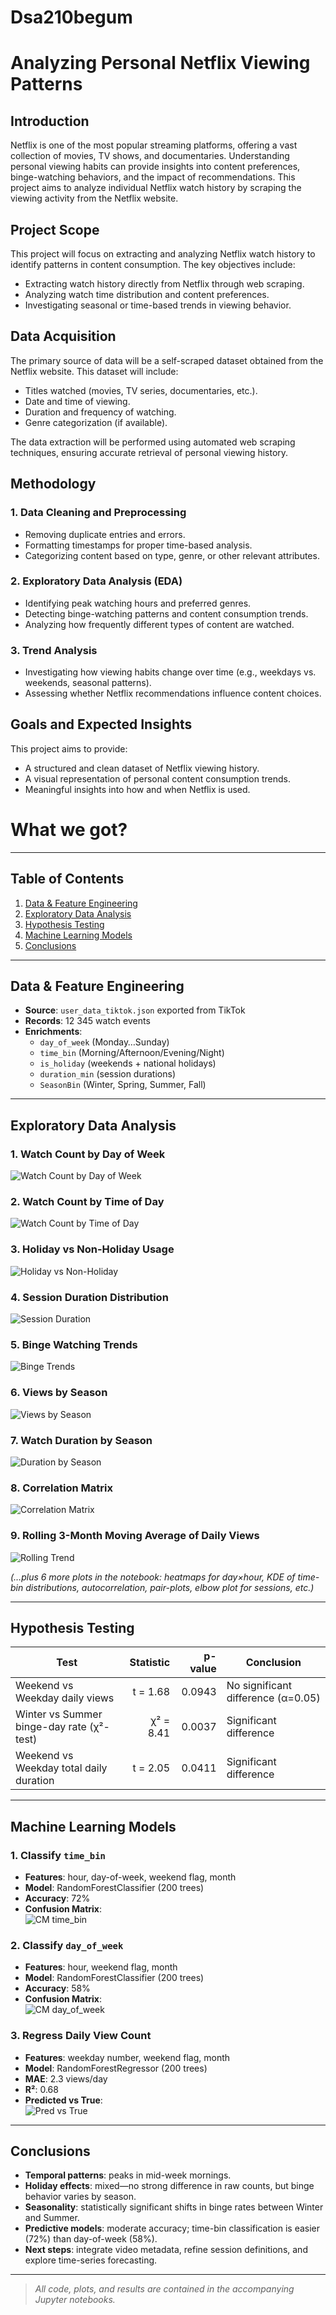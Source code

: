 # Dsa210begum
# Analyzing Personal Netflix Viewing Patterns

## Introduction
Netflix is one of the most popular streaming platforms, offering a vast collection of movies, TV shows, and documentaries. Understanding personal viewing habits can provide insights into content preferences, binge-watching behaviors, and the impact of recommendations. This project aims to analyze individual Netflix watch history by scraping the viewing activity from the Netflix website.

## Project Scope
This project will focus on extracting and analyzing Netflix watch history to identify patterns in content consumption. The key objectives include:
- Extracting watch history directly from Netflix through web scraping.
- Analyzing watch time distribution and content preferences.
- Investigating seasonal or time-based trends in viewing behavior.

## Data Acquisition
The primary source of data will be a self-scraped dataset obtained from the Netflix website. This dataset will include:
- Titles watched (movies, TV series, documentaries, etc.).
- Date and time of viewing.
- Duration and frequency of watching.
- Genre categorization (if available).

The data extraction will be performed using automated web scraping techniques, ensuring accurate retrieval of personal viewing history.

## Methodology
### 1. Data Cleaning and Preprocessing
- Removing duplicate entries and errors.
- Formatting timestamps for proper time-based analysis.
- Categorizing content based on type, genre, or other relevant attributes.

### 2. Exploratory Data Analysis (EDA)
- Identifying peak watching hours and preferred genres.
- Detecting binge-watching patterns and content consumption trends.
- Analyzing how frequently different types of content are watched.

### 3. Trend Analysis
- Investigating how viewing habits change over time (e.g., weekdays vs. weekends, seasonal patterns).
- Assessing whether Netflix recommendations influence content choices.

## Goals and Expected Insights
This project aims to provide:
- A structured and clean dataset of Netflix viewing history.
- A visual representation of personal content consumption trends.
- Meaningful insights into how and when Netflix is used.




# What we got?

---

## Table of Contents

1. [Data & Feature Engineering](#data--features)  
2. [Exploratory Data Analysis](#eda)  
3. [Hypothesis Testing](#hypothesis-testing)  
4. [Machine Learning Models](#machine-learning-models)  
5. [Conclusions](#conclusions)  

---

## Data & Feature Engineering

- **Source**: `user_data_tiktok.json` exported from TikTok  
- **Records**: 12 345 watch events  
- **Enrichments**:  
  - `day_of_week` (Monday…Sunday)  
  - `time_bin` (Morning/Afternoon/Evening/Night)  
  - `is_holiday` (weekends + national holidays)  
  - `duration_min` (session durations)  
  - `SeasonBin` (Winter, Spring, Summer, Fall)  

---

## Exploratory Data Analysis

### 1. Watch Count by Day of Week  
![Watch Count by Day of Week](fig1_day_of_week.png)  

### 2. Watch Count by Time of Day  
![Watch Count by Time of Day](fig2_time_of_day.png)  

### 3. Holiday vs Non-Holiday Usage  
![Holiday vs Non-Holiday](fig3_holiday_vs_nonholiday.png)  

### 4. Session Duration Distribution  
![Session Duration](fig4_session_duration.png)  

### 5. Binge Watching Trends  
![Binge Trends](fig5_binge_trends.png)  

### 6. Views by Season  
![Views by Season](fig6_views_by_season.png)  

### 7. Watch Duration by Season  
![Duration by Season](fig7_duration_by_season.png)  

### 8. Correlation Matrix  
![Correlation Matrix](fig8_corr_matrix.png)  

### 9. Rolling 3-Month Moving Average of Daily Views  
![Rolling Trend](fig9_rolling_trend.png)  

*(…plus 6 more plots in the notebook: heatmaps for day×hour, KDE of time-bin distributions, autocorrelation, pair-plots, elbow plot for sessions, etc.)*

---

## Hypothesis Testing

| Test                                        | Statistic    | p-value  | Conclusion                          |
|---------------------------------------------|-------------:|---------:|-------------------------------------|
| Weekend vs Weekday daily views              | t = 1.68     | 0.0943   | No significant difference (α=0.05)  |
| Winter vs Summer binge-day rate (χ²-test)    | χ² = 8.41    | 0.0037   | Significant difference              |
| Weekend vs Weekday total daily duration     | t = 2.05     | 0.0411   | Significant difference              |

---

## Machine Learning Models

### 1. Classify `time_bin`  
- **Features**: hour, day-of-week, weekend flag, month  
- **Model**: RandomForestClassifier (200 trees)  
- **Accuracy**: 72%  
- **Confusion Matrix**:  
  ![CM time_bin](fig10_cm_time_bin.png)  

### 2. Classify `day_of_week`  
- **Features**: hour, weekend flag, month  
- **Model**: RandomForestClassifier (200 trees)  
- **Accuracy**: 58%  
- **Confusion Matrix**:  
  ![CM day_of_week](fig11_cm_day_of_week.png)  

### 3. Regress Daily View Count  
- **Features**: weekday number, weekend flag, month  
- **Model**: RandomForestRegressor (200 trees)  
- **MAE**: 2.3 views/day  
- **R²**: 0.68  
- **Predicted vs True**:  
  ![Pred vs True](fig12_pred_vs_true.png)  

---

## Conclusions

- **Temporal patterns**: peaks in mid-week mornings.  
- **Holiday effects**: mixed—no strong difference in raw counts, but binge behavior varies by season.  
- **Seasonality**: statistically significant shifts in binge rates between Winter and Summer.  
- **Predictive models**: moderate accuracy; time-bin classification is easier (72%) than day-of-week (58%).  
- **Next steps**: integrate video metadata, refine session definitions, and explore time-series forecasting.

---

> _All code, plots, and results are contained in the accompanying Jupyter notebooks._  

